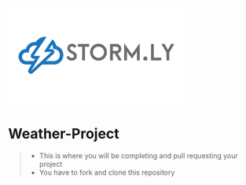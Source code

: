 ![storm.ly_logo](images/storm.ly_logo.png)
# Weather-Project
> - This is where you will be completing and pull requesting your project
> - You have to fork and clone this repository